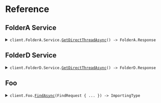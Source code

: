 # Reference
## FolderA Service
<details><summary><code>client.FolderA.Service.<a href="/src/SeedAudiences/FolderA/Service/ServiceClient.cs">GetDirectThreadAsync</a>() -> FolderA.Response</code></summary>
<dl>
<dd>

#### 🔌 Usage

<dl>
<dd>

<dl>
<dd>

```csharp
await client.FolderA.Service.GetDirectThreadAsync();
```
</dd>
</dl>
</dd>
</dl>


</dd>
</dl>
</details>

## FolderD Service
<details><summary><code>client.FolderD.Service.<a href="/src/SeedAudiences/FolderD/Service/ServiceClient.cs">GetDirectThreadAsync</a>() -> FolderD.Response</code></summary>
<dl>
<dd>

#### 🔌 Usage

<dl>
<dd>

<dl>
<dd>

```csharp
await client.FolderD.Service.GetDirectThreadAsync();
```
</dd>
</dl>
</dd>
</dl>


</dd>
</dl>
</details>

## Foo
<details><summary><code>client.Foo.<a href="/src/SeedAudiences/Foo/FooClient.cs">FindAsync</a>(FindRequest { ... }) -> ImportingType</code></summary>
<dl>
<dd>

#### 🔌 Usage

<dl>
<dd>

<dl>
<dd>

```csharp
await client.Foo.FindAsync(
    new FindRequest
    {
        OptionalString = "optionalString",
        PublicProperty = "publicProperty",
        PrivateProperty = 1,
    }
);
```
</dd>
</dl>
</dd>
</dl>

#### ⚙️ Parameters

<dl>
<dd>

<dl>
<dd>

**request:** `FindRequest` 
    
</dd>
</dl>
</dd>
</dl>


</dd>
</dl>
</details>
